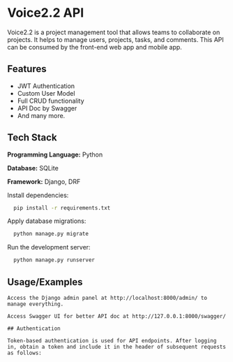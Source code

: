 
# Voice2.2 API

Voice2.2 is a project management tool that allows teams to collaborate on projects. It helps to manage users, projects, tasks, and comments. This API can be consumed by the front-end web app and mobile app.



## Features

- JWT Authentication
- Custom User Model
- Full CRUD functionality
- API Doc by Swagger
- And many more.


## Tech Stack

**Programming Language:** Python

**Database:** SQLite

**Framework:** Django, DRF

 
Install dependencies:
```bash
  pip install -r requirements.txt

``` 
Apply database migrations:

```bash
  python manage.py migrate

```
Run the development server:
```bash
  python manage.py runserver

``` 
## Usage/Examples

```
Access the Django admin panel at http://localhost:8000/admin/ to manage everything.

Access Swagger UI for better API doc at http://127.0.0.1:8000/swagger/

## Authentication

Token-based authentication is used for API endpoints. After logging in, obtain a token and include it in the header of subsequent requests as follows: